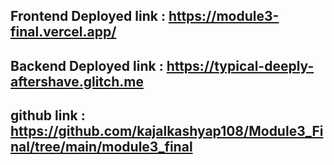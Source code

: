 ## Frontend Deployed link : https://module3-final.vercel.app/
## Backend Deployed link : https://typical-deeply-aftershave.glitch.me
## github link : https://github.com/kajalkashyap108/Module3_Final/tree/main/module3_final
